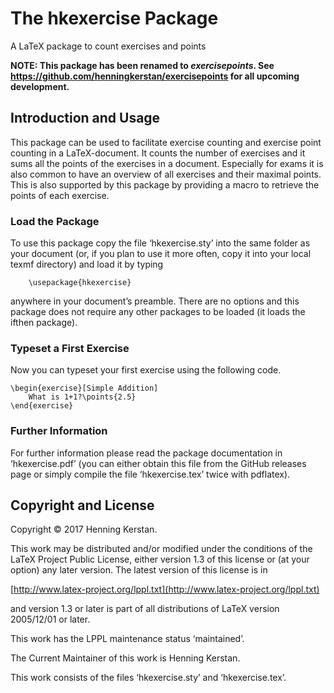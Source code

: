 # The hkexercise Package
A LaTeX package to count exercises and points

**NOTE: This package has been renamed to *exercisepoints*. See https://github.com/henningkerstan/exercisepoints for all upcoming development.**

## Introduction and Usage
This package can be used to facilitate exercise counting and exercise point counting in a LaTeX-document. It counts the number of exercises and it sums all the points of the exercises in a document. 
Especially for exams it is also common to have an overview of all exercises and their maximal points. This is also supported by this package by providing a macro to retrieve the points of each exercise.

### Load the Package
To use this package copy the file ‘hkexercise.sty’ into the same folder as your document (or, if you plan to use it more often, copy it into your local texmf directory) and load it by typing
```
    \usepackage{hkexercise}
```
anywhere in your document’s preamble. There are no options and this package does not require any other packages to be loaded (it loads the ifthen package).

### Typeset a First Exercise
Now you can typeset your first exercise using the following code.
```
\begin{exercise}[Simple Addition] 
    What is 1+1?\points{2.5}
\end{exercise}
```

### Further Information
For further information please read the package documentation in ‘hkexercise.pdf’ (you can either obtain this file from the GitHub releases page or simply compile the file ‘hkexercise.tex’ twice with pdflatex).

## Copyright and License
Copyright © 2017 Henning Kerstan.

This work may be distributed and/or modified under the conditions of the LaTeX Project Public License, either version 1.3 of this license or (at your option) any later version. The latest version of this license is in

[http://www.latex-project.org/lppl.txt](http://www.latex-project.org/lppl.txt)

and version 1.3 or later is part of all distributions of LaTeX version 2005/12/01 or later.

This work has the LPPL maintenance status ‘maintained’.

The Current Maintainer of this work is Henning Kerstan.

This work consists of the files ‘hkexercise.sty’ and ‘hkexercise.tex’.
